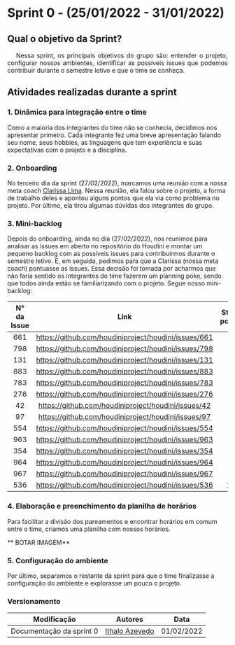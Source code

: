 # Sprint 0 - (25/01/2022 - 31/01/2022)

## Qual o objetivo da Sprint?

<p style="text-indent: 20px; text-align: justify">
Nessa sprint, os principais objetivos do grupo são: entender o projeto, configurar nossos ambientes, identificar as possíveis issues que podemos contribuir durante o semestre letivo e que o time se conheça.
</p>

## Atividades realizadas durante a sprint

### 1. Dinâmica para integração entre o time
Como a maioria dos integrantes do time não se conhecia, decidimos nos apresentar primeiro. Cada integrante fez uma breve apresentação falando seu nome, seus hobbies, as linguagens que tem experiência e suas expectativas com o projeto e a disciplina. 

### 2. Onboarding 
No terceiro dia da sprint (27/02/2022), marcamos uma reunião com a nossa meta coach [Clarissa Lima](https://github.com/clarissalimab). Nessa reunião, ela falou sobre o projeto, a forma de trabalho deles e apontou alguns pontos que ela via como problema no projeto. Por último, ela tirou algumas dúvidas dos integrantes do grupo.

### 3. Mini-backlog
Depois do onboarding, ainda no dia (27/02/2022), nos reunimos para analisar as issues em aberto no repositório do Houdini e montar um pequeno backlog com as possíveis issues para contribuirmos durante o semestre letivo. E, em seguida, pedimos para que a Clarissa (nossa meta coach) pontuasse as issues. Essa decisão foi tomada por acharmos que não faria sentido os integrantes do time fazerem um planning poke, sendo que todos ainda estão se familiarizando com o projeto. Segue nosso mini-backlog: </br>

| **N° da Issue** |                       **Link**                       | **Story points** |
| :-------------: | :--------------------------------------------------: | :--------------: |
|       661       | https://github.com/houdiniproject/houdini/issues/661 |        1         |
|       798       | https://github.com/houdiniproject/houdini/issues/798 |        1         |
|       131       | https://github.com/houdiniproject/houdini/issues/131 |        2         |
|       883       | https://github.com/houdiniproject/houdini/issues/883 |        2         |
|       783       | https://github.com/houdiniproject/houdini/issues/783 |        2         |
|       276       | https://github.com/houdiniproject/houdini/issues/276 |        2         |
|       42        | https://github.com/houdiniproject/houdini/issues/42  |        2         |
|       97        | https://github.com/houdiniproject/houdini/issues/97  |        2         |
|       554       | https://github.com/houdiniproject/houdini/issues/554 |        2         |
|       963       | https://github.com/houdiniproject/houdini/issues/963 |        3         |
|       354       | https://github.com/houdiniproject/houdini/issues/354 |        5         |
|       964       | https://github.com/houdiniproject/houdini/issues/964 |        5         |
|       967       | https://github.com/houdiniproject/houdini/issues/967 |        7         |
|       536       | https://github.com/houdiniproject/houdini/issues/536 |        13        |

### 4. Elaboração e preenchimento da planilha de horários
Para facilitar a divisão dos pareamentos e encontrar horários em comum entre o time, criamos uma planilha com nossos horários.

** BOTAR IMAGEM**

### 5. Configuração do ambiente
Por último, separamos o restante da sprint para que o time finalizasse a configuração do ambiente e explorasse um pouco o projeto.

### Versionamento

| Modificação              | Autores                                            | Data       |
| ------------------------ | -------------------------------------------------- | ---------- |
| Documentação da sprint 0 | [Ithalo Azevedo](https://github.com/ithaloazevedo) | 01/02/2022 |
